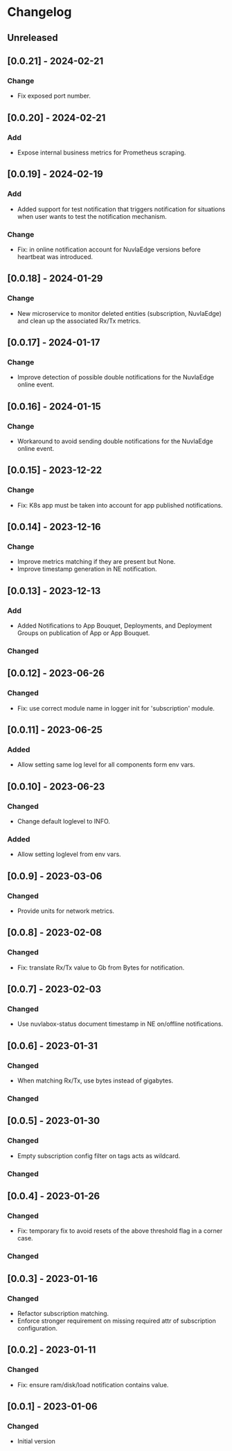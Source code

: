 # Changelog

## Unreleased

## [0.0.21] - 2024-02-21

### Change

- Fix exposed port number.

## [0.0.20] - 2024-02-21

### Add

- Expose internal business metrics for Prometheus scraping. 

## [0.0.19] - 2024-02-19

### Add

- Added support for test notification that triggers notification for situations
  when user wants to test the notification mechanism.

### Change

- Fix: in online notification account for NuvlaEdge versions before heartbeat 
  was introduced.

## [0.0.18] - 2024-01-29

### Change

- New microservice to monitor deleted entities (subscription, NuvlaEdge) 
  and clean up the associated Rx/Tx metrics. 

## [0.0.17] - 2024-01-17

### Change

- Improve detection of possible double notifications for the NuvlaEdge online event.

## [0.0.16] - 2024-01-15

### Change

- Workaround to avoid sending double notifications for the NuvlaEdge online event.
 
## [0.0.15] - 2023-12-22

### Change

- Fix: K8s app must be taken into account for app published notifications.

## [0.0.14] - 2023-12-16

### Change

- Improve metrics matching if they are present but None.
- Improve timestamp generation in NE notification.

## [0.0.13] - 2023-12-13

### Add

- Added Notifications to App Bouquet, Deployments, and Deployment Groups on 
  publication of App or App Bouquet.

### Changed

## [0.0.12] - 2023-06-26

### Changed

- Fix: use correct module name in logger init for 'subscription' module.


## [0.0.11] - 2023-06-25

### Added

- Allow setting same log level for all components form env vars.

## [0.0.10] - 2023-06-23

### Changed

- Change default loglevel to INFO.
  
### Added

- Allow setting loglevel from env vars.

## [0.0.9] - 2023-03-06

### Changed

- Provide units for network metrics.

## [0.0.8] - 2023-02-08

### Changed

- Fix: translate Rx/Tx value to Gb from Bytes for notification.

## [0.0.7] - 2023-02-03

### Changed

- Use nuvlabox-status document timestamp in NE on/offline notifications.

## [0.0.6] - 2023-01-31

### Changed

- When matching Rx/Tx, use bytes instead of gigabytes.

### Changed

## [0.0.5] - 2023-01-30

### Changed

- Empty subscription config filter on tags acts as wildcard.

### Changed

## [0.0.4] - 2023-01-26

### Changed

- Fix: temporary fix to avoid resets of the above threshold flag in a corner case.

### Changed

## [0.0.3] - 2023-01-16

### Changed

- Refactor subscription matching.
- Enforce stronger requirement on missing required attr of subscription
  configuration.

## [0.0.2] - 2023-01-11

### Changed

- Fix: ensure ram/disk/load notification contains value.

## [0.0.1] - 2023-01-06

### Changed

- Initial version
